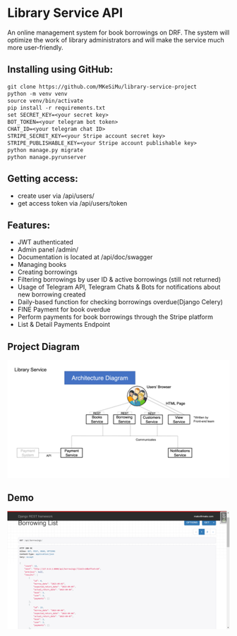 # Library Service API

An online management system for book borrowings on DRF. The system will optimize the work of library administrators and will make the service much more user-friendly.

## Installing using GitHub:

```
git clone https://github.com/MKeSiMu/library-service-project
python -m venv venv
source venv/bin/activate
pip install -r requirements.txt
set SECRET_KEY=<your secret key>
BOT_TOKEN=<your telegram bot token>
CHAT_ID=<your telegram chat ID>
STRIPE_SECRET_KEY=<your Stripe account secret key>
STRIPE_PUBLISHABLE_KEY=<your Stripe account publishable key>
python manage.py migrate
python manage.pyrunserver
```

## Getting access:

- create user via /api/users/
- get access token via /api/users/token

## Features:

- JWT authenticated
- Admin panel /admin/
- Documentation is located at /api/doc/swagger
- Managing books
- Creating borrowings 
- Filtering borrowings by user ID & active borrowings (still not returned)
- Usage of Telegram API, Telegram Chats & Bots for notifications about new borrowing created
- Daily-based function for checking borrowings overdue(Django Celery)
- FINE Payment for book overdue
- Perform payments for book borrowings through the Stripe platform
- List & Detail Payments Endpoint


## Project Diagram

![Project diagram](library_service_diagram.png)

## Demo

![Endpoints interface](demo.png)
